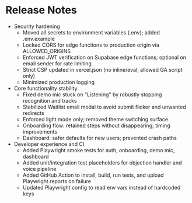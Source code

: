 # Release Notes

- Security hardening
  - Moved all secrets to environment variables (.env); added .env.example
  - Locked CORS for edge functions to production origin via ALLOWED_ORIGINS
  - Enforced JWT verification on Supabase edge functions; optional on email sender for rate limiting
  - Strict CSP updated in vercel.json (no inline/eval; allowed GA script only)
  - Minimized production logging
- Core functionality stability
  - Fixed demo mic stuck on "Listening" by robustly stopping recognition and tracks
  - Stabilized Waitlist email modal to avoid submit flicker and unwanted redirects
  - Enforced light mode only; removed theme switching surface
  - Onboarding flow: retained steps without disappearing; timing improvements
  - Dashboard: safer defaults for new users; prevented crash paths
- Developer experience and CI
  - Added Playwright smoke tests for auth, onboarding, demo mic, dashboard
  - Added unit/integration test placeholders for objection handler and voice pipeline
  - Added GitHub Action to install, build, run tests, and upload Playwright reports on failure
  - Updated Playwright config to read env vars instead of hardcoded keys
